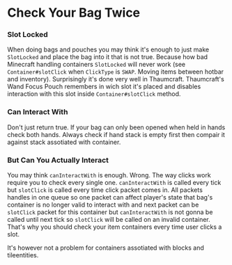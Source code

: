 # Check Your Bag Twice

### Slot Locked

When doing bags and pouches you may think it's enough to just make `SlotLocked` and place the bag into it that is not true. Because how bad Minecraft handling containers `SlotLocked` will never work (see `Container#slotClick` when `ClickType` is `SWAP`. Moving items between hotbar and inventory). Surprisingly it's done very well in Thaumcraft. Thaumcraft's Wand Focus Pouch remembers in wich slot it's placed and disables interaction with this slot inside `Container#slotClick` method.

### Can Interact With

Don't just return true. If your bag can only been opened when held in hands check both hands. Always check if hand stack is empty first then compair it against stack assotiated with container.

### But Can You Actually Interact

You may think `canInteractWith` is enough. Wrong. The way clicks work require you to check every single one. `canInteractWith` is called every tick but `slotClick` is called every time click packet comes in. All packets handles in one queue so one packet can affect player's state that bag's container is no longer valid to interact with and next packet can be `slotClick` packet for this container but `canInteractWith` is not gonna be called until next tick so `slotClick` will be called on an invalid container. That's why you should check your item containers every time user clicks a slot.

It's however not a problem for containers assotiated with blocks and tileentities.


